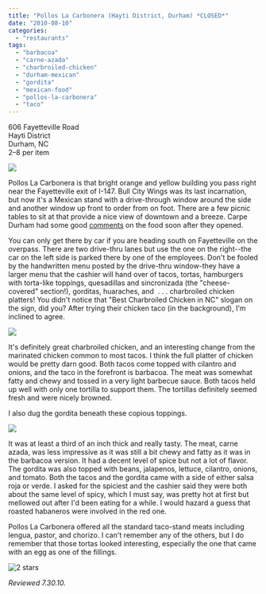 ```yaml
---
title: "Pollos La Carbonera (Hayti District, Durham) *CLOSED*"
date: "2010-08-10"
categories:
  - "restaurants"
tags:
  - "barbacoa"
  - "carne-azada"
  - "charbroiled-chicken"
  - "durham-mexican"
  - "gordita"
  - "mexican-food"
  - "pollos-la-carbonera"
  - "taco"
---
```


606 Fayetteville Road\
Hayti District\
Durham, NC\
$2–$8 per item

![](http://www.thegourmez.com/gourmez/photos/polloslacarbonara01.JPG)

Pollos La Carbonera is that bright orange and yellow building you pass right near the Fayetteville exit of I-147. Bull City Wings was its last incarnation, but now it's a Mexican stand with a drive-through window around the side and another window up front to order from on foot. There are a few picnic tables to sit at that provide a nice view of downtown and a breeze. Carpe Durham had some good [comments](https://thegourmez-wpmedia.s3.amazonaws.com/2010/02/09/restaurant-openings-report-13/) on the food soon after they opened.

You can only get there by car if you are heading south on Fayetteville on the overpass. There are two drive-thru lanes but use the one on the right--the car on the left side is parked there by one of the employees. Don't be fooled by the handwritten menu posted by the drive-thru window-they have a larger menu that the cashier will hand over of tacos, tortas, hamburgers with torta-like toppings, quesadillas and sincronizada (the "cheese-covered" section!), gorditas, huaraches, and  . . . charbroiled chicken platters! You didn't notice that "Best Charbroiled Chicken in NC" slogan on the sign, did you? After trying their chicken taco (in the background), I'm inclined to agree.

![](http://www.thegourmez.com/gourmez/photos/polloslacarbonara03.JPG)

It's definitely great charbroiled chicken, and an interesting change from the marinated chicken common to most tacos. I think the full platter of chicken would be pretty darn good. Both tacos come topped with cilantro and onions, and the taco in the forefront is barbacoa. The meat was somewhat fatty and chewy and tossed in a very light barbecue sauce. Both tacos held up well with only one tortilla to support them. The tortillas definitely seemed fresh and were nicely browned.

I also dug the gordita beneath these copious toppings.

![](http://www.thegourmez.com/gourmez/photos/polloslacarbonara02.JPG)

It was at least a third of an inch thick and really tasty. The meat, carne azada, was less impressive as it was still a bit chewy and fatty as it was in the barbacoa version. It had a decent level of spice but not a lot of flavor. The gordita was also topped with beans, jalapenos, lettuce, cilantro, onions, and tomato. Both the tacos and the gordita came with a side of either salsa roja or verde. I asked for the spiciest and the cashier said they were both about the same level of spicy, which I must say, was pretty hot at first but mellowed out after I'd been eating for a while. I would hazard a guess that roasted habaneros were involved in the red one.

Pollos La Carbonera offered all the standard taco-stand meats including lengua, pastor, and chorizo. I can't remember any of the others, but I do remember that those tortas looked interesting, especially the one that came with an egg as one of the fillings.

![2 stars](http://s3.amazonaws.com/thegourmez-wpmedia/2009/02/rating_chicken11.gif "rating_chicken11")

_Reviewed 7.30.10._
